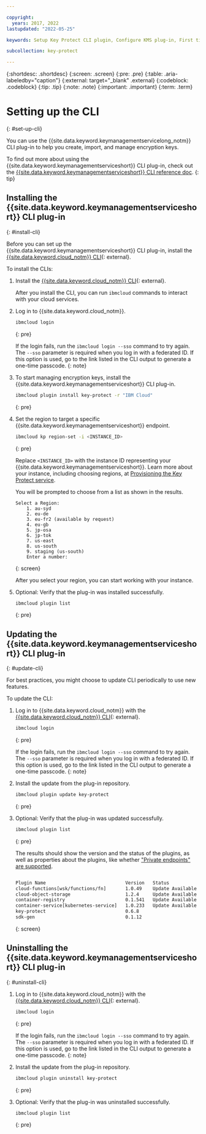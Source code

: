 ```yaml
---

copyright:
  years: 2017, 2022
lastupdated: "2022-05-25"

keywords: Setup Key Protect CLI plugin, Configure KMS plug-in, First time KMS plugin

subcollection: key-protect

---
```


{:shortdesc: .shortdesc}
{:screen: .screen}
{:pre: .pre}
{:table: .aria-labeledby="caption"}
{:external: target="_blank" .external}
{:codeblock: .codeblock}
{:tip: .tip}
{:note: .note}
{:important: .important}
{:term: .term}

# Setting up the CLI
{: #set-up-cli}

You can use the {{site.data.keyword.keymanagementservicelong_notm}} CLI plug-in
to help you create, import, and manage encryption keys.

To find out more about using the {{site.data.keyword.keymanagementserviceshort}}
CLI plug-in, check out the
[{{site.data.keyword.keymanagementserviceshort}} CLI reference doc](/docs/key-protect?topic=key-protect-cli-plugin-key-protect-cli-reference).
{: tip}

## Installing the {{site.data.keyword.keymanagementserviceshort}} CLI plug-in
{: #install-cli}

Before you can set up the {{site.data.keyword.keymanagementserviceshort}} CLI
plug-in, install the
[{{site.data.keyword.cloud_notm}} CLI](/docs/cli?topic=cli-getting-started){: external}.

To install the CLIs:

1. Install the
[{{site.data.keyword.cloud_notm}} CLI](/docs/cli?topic=cli-getting-started){: external}.

    After you install the CLI, you can run `ibmcloud` commands to interact with your cloud services.

1. Log in to {{site.data.keyword.cloud_notm}}.

    ```sh
    ibmcloud login
    ```
    {: pre}

    If the login fails, run the `ibmcloud login --sso` command to try again. The
    `--sso` parameter is required when you log in with a federated ID. If this
    option is used, go to the link listed in the CLI output to generate a
    one-time passcode.
    {: note}

1. To start managing encryption keys, install the {{site.data.keyword.keymanagementserviceshort}} CLI plug-in.

    ```sh
    ibmcloud plugin install key-protect -r "IBM Cloud"
    ```
    {: pre}

1. Set the region to target a specific {{site.data.keyword.keymanagementserviceshort}} endpoint.

    ```sh
    ibmcloud kp region-set -i <INSTANCE_ID>
    ```
    {: pre}

    Replace `<INSTANCE_ID>` with the instance ID representing your {{site.data.keyword.keymanagementserviceshort}}. Learn more about your instance, including choosing regions, at [Provisioning the Key Protect service](/docs/key-protect?topic=key-protect-provision).

    You will be prompted to choose from a list as shown in the results.

    ```
    Select a Region:
        1. au-syd
        2. eu-de
        3. eu-fr2 (available by request)
        4. eu-gb
        5. jp-osa
        6. jp-tok
        7. us-east
        8. us-south
        9. staging (us-south)
        Enter a number:
    ```
    {: screen}

    After you select your region, you can start working with your instance.

1. Optional: Verify that the plug-in was installed successfully.

    ```sh
    ibmcloud plugin list
    ```
    {: pre}

## Updating the {{site.data.keyword.keymanagementserviceshort}} CLI plug-in
{: #update-cli}

For best practices, you might choose to update CLI periodically to use new features.

To update the CLI:

1. Log in to {{site.data.keyword.cloud_notm}} with the
[{{site.data.keyword.cloud_notm}} CLI](/docs/cli?topic=cli-getting-started){: external}.

    ```sh
    ibmcloud login
    ```
    {: pre}

    If the login fails, run the `ibmcloud login --sso` command to try again. The
    `--sso` parameter is required when you log in with a federated ID. If this
    option is used, go to the link listed in the CLI output to generate a
    one-time passcode.
    {: note}

2. Install the update from the plug-in repository.

    ```sh
    ibmcloud plugin update key-protect 
    ```
    {: pre}

3. Optional: Verify that the plug-in was updated successfully.

    ```sh
    ibmcloud plugin list
    ```
    {: pre}
    
    The results should show the version and the status of the plugins, as well as properties about the plugins, like whether ["Private endpoints" are supported](/docs/key-protect?topic=key-protect-private-endpoints).
    
    ```sh
    
    Plugin Name                             Version   Status             Private endpoints supported   
    cloud-functions[wsk/functions/fn]       1.0.49    Update Available   false   
    cloud-object-storage                    1.2.4     Update Available   false   
    container-registry                      0.1.541   Update Available   true   
    container-service[kubernetes-service]   1.0.233   Update Available   false   
    key-protect                             0.6.8                        true   
    sdk-gen                                 0.1.12                       false   
    ```
    {: screen}

## Uninstalling the {{site.data.keyword.keymanagementserviceshort}} CLI plug-in
{: #uninstall-cli}

1. Log in to {{site.data.keyword.cloud_notm}} with the
[{{site.data.keyword.cloud_notm}} CLI](/docs/cli?topic=cli-getting-started){: external}.

    ```sh
    ibmcloud login
    ```
    {: pre}

    If the login fails, run the `ibmcloud login --sso` command to try again. The
    `--sso` parameter is required when you log in with a federated ID. If this
    option is used, go to the link listed in the CLI output to generate a
    one-time passcode.
    {: note}

2. Install the update from the plug-in repository.

    ```sh
    ibmcloud plugin uninstall key-protect
    ```
    {: pre}

3. Optional: Verify that the plug-in was uninstalled successfully.

    ```sh
    ibmcloud plugin list
    ```
    {: pre}


